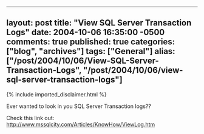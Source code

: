   ---
  layout: post
  title: "View SQL Server Transaction Logs"
  date: 2004-10-06 16:35:00 -0500
  comments: true
  published: true
  categories: ["blog", "archives"]
  tags: ["General"]
  alias: ["/post/2004/10/06/View-SQL-Server-Transaction-Logs", "/post/2004/10/06/view-sql-server-transaction-logs"]
  ---
<!-- more -->
{% include imported_disclaimer.html %}
<P>Ever wanted to look in you SQL Server Transaction logs??</P>
<P>Check this link out: <A href="http://www.mssqlcity.com/Articles/KnowHow/ViewLog.htm">http://www.mssqlcity.com/Articles/KnowHow/ViewLog.htm</A></P>
